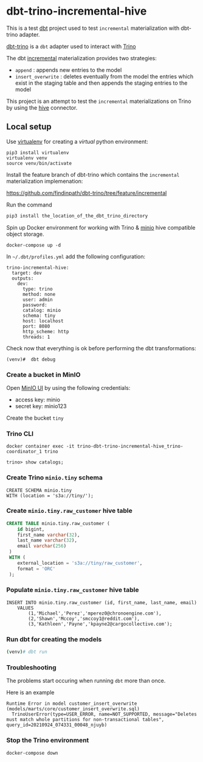 dbt-trino-incremental-hive
=====================

This is a test [dbt](https://www.getdbt.com/) project used to test `incremental` materialization with dbt-trino adapter.

[dbt-trino](https://github.com/findinpath/dbt-trino) is a `dbt` adapter used to interact with [Trino](https://trino.io/)

The dbt [incremental](https://docs.getdbt.com/docs/building-a-dbt-project/building-models/materializations#incremental) materialization provides two strategies:

- `append` : appends new entries to the model
- `insert_overwrite` : deletes eventually from the model the entries which exist in the staging table and then appends the staging entries to the model


This project is an attempt to test the `incremental` materializations on Trino by using the [hive](https://trino.io/docs/current/connector/hive.html) connector.




## Local setup

Use [virtualenv](https://pypi.org/project/virtualenv/) for creating a _virtual_ python environment:

```
pip3 install virtualenv
virtualenv venv
source venv/bin/activate

```


Install the feature branch of dbt-trino which contains the `incremental` materialization implemenation:


https://github.com/findinpath/dbt-trino/tree/feature/incremental

Run the command

```bash
pip3 install the_location_of_the_dbt_trino_directory
```

Spin up Docker environment for working with Trino & [minio](https://min.io/) hive compatible
object storage.

```
docker-compose up -d
```


In `~/.dbt/profiles.yml` add the following configuration:


```
trino-incremental-hive:
  target: dev
  outputs:
    dev:
      type: trino
      method: none
      user: admin
      password:
      catalog: minio
      schema: tiny
      host: localhost
      port: 8080
      http_scheme: http
      threads: 1  
```


Check now that everything is ok before performing the dbt transformations:

```
(venv)#  dbt debug
```

### Create a bucket in MinIO


Open [MinIO UI](http://localhost:9000/) by using the following credentials:

- access key: minio
- secret key: minio123

Create the bucket `tiny`



### Trino CLI

```
docker container exec -it trino-dbt-trino-incremental-hive_trino-coordinator_1 trino
```

```
trino> show catalogs;
```


### Create Trino `minio.tiny` schema

```
CREATE SCHEMA minio.tiny
WITH (location = 's3a://tiny/');
```

### Create `minio.tiny.raw_customer` hive table


```sql
CREATE TABLE minio.tiny.raw_customer (            
    id bigint,                                     
    first_name varchar(32),                        
    last_name varchar(32),                         
    email varchar(256)                             
 )                                                 
 WITH (                                            
    external_location = 's3a://tiny/raw_customer', 
    format = 'ORC'                                 
 );
```

### Populate `minio.tiny.raw_customer` hive table


```
INSERT INTO minio.tiny.raw_customer (id, first_name, last_name, email)
    VALUES 
        (1,'Michael','Perez','mperez0@chronoengine.com'),
        (2,'Shawn','Mccoy','smccoy1@reddit.com'),
        (3,'Kathleen','Payne','kpayne2@cargocollective.com');

```


### Run dbt for creating the models

```bash
(venv)# dbt run
```


### Troubleshooting

The problems start occuring when running `dbt` more than once.

Here is an example

```
Runtime Error in model customer_insert_overwrite (models/marts/core/customer_insert_overwrite.sql)
  TrinoUserError(type=USER_ERROR, name=NOT_SUPPORTED, message="Deletes must match whole partitions for non-transactional tables", query_id=20210924_074331_00048_njuyb)
```



### Stop the Trino environment

```
docker-compose down
```
